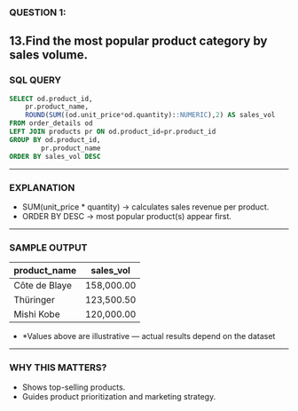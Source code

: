 ### QUESTION 1:
13.Find the most popular product category by sales volume.
---
### SQL QUERY
```sql
SELECT od.product_id,
    pr.product_name,
    ROUND(SUM((od.unit_price*od.quantity)::NUMERIC),2) AS sales_vol
FROM order_details od
LEFT JOIN products pr ON od.product_id=pr.product_id
GROUP BY od.product_id,
        pr.product_name
ORDER BY sales_vol DESC
```
---

### EXPLANATION
- SUM(unit_price * quantity) → calculates sales revenue per product.
- ORDER BY DESC → most popular product(s) appear first.
---

### SAMPLE OUTPUT
| product_name  | sales_vol  |
| ------------- | ---------- |
| Côte de Blaye | 158,000.00 |
| Thüringer     | 123,500.50 |
| Mishi Kobe    | 120,000.00 |

- *Values above are illustrative — actual results depend on the dataset
---
### WHY THIS MATTERS?
- Shows top-selling products.
- Guides product prioritization and marketing strategy.